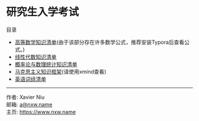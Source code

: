 # 研究生入学考试

目录

- [高等数学知识清单](ma-advanced-mathematics-kl.md)(由于该部分存在许多数学公式，推荐安装Typora后查看公式。)
- [线性代数知识清单](ma-linear-algebra-kl.md)
- [概率论与数理统计知识清单](ma-probability-and-statistics-kl.md)
- [马克思主义知识框架](po-marxism.xmind)(请使用xmind查看)
- [英语词组清单](en-phrase-kl.md)

---

作者: Xavier Niu<br>邮箱: a@nxw.name<br>主页: https://www.nxw.name